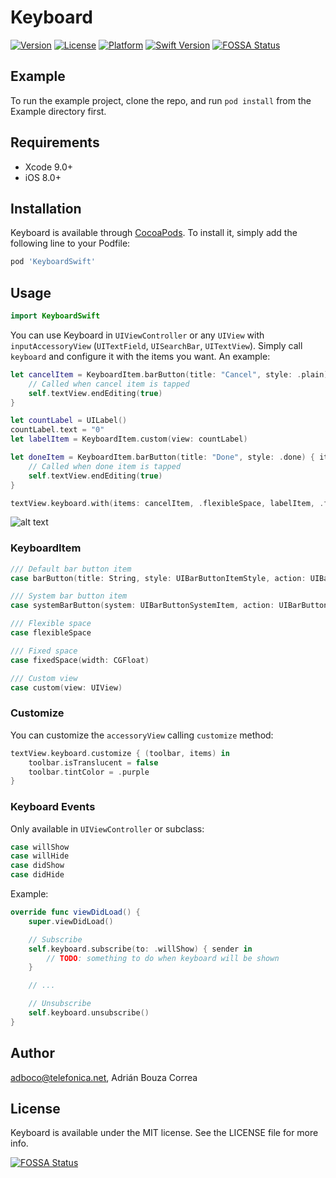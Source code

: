 # Keyboard

[![Version](https://img.shields.io/cocoapods/v/KeyboardSwift.svg?style=flat)](https://cocoapods.org/pods/KeyboardSwift)
[![License](https://img.shields.io/cocoapods/l/KeyboardSwift.svg?style=flat)](https://cocoapods.org/pods/KeyboardSwift)
[![Platform](https://img.shields.io/cocoapods/p/KeyboardSwift.svg?style=flat)](https://cocoapods.org/pods/KeyboardSwift)
[![Swift Version](https://img.shields.io/badge/swift-4.1-orange.svg)](https://cocoapods.org/pods/KeyboardSwift)
[![FOSSA Status](https://app.fossa.io/api/projects/git%2Bgithub.com%2Fadboco%2FKeyboard.svg?type=shield)](https://app.fossa.io/projects/git%2Bgithub.com%2Fadboco%2FKeyboard?ref=badge_shield)

## Example

To run the example project, clone the repo, and run `pod install` from the Example directory first.

## Requirements

* Xcode 9.0+
* iOS 8.0+

## Installation

Keyboard is available through [CocoaPods](https://cocoapods.org). To install
it, simply add the following line to your Podfile:

```ruby
pod 'KeyboardSwift'
```

## Usage

```swift
import KeyboardSwift
```

You can use Keyboard in ``UIViewController`` or any ``UIView`` with ``inputAccessoryView`` (``UITextField``, ``UISearchBar``, ``UITextView``). Simply call ``keyboard`` and configure it with the items you want. An example:

```swift
let cancelItem = KeyboardItem.barButton(title: "Cancel", style: .plain) { item in
	// Called when cancel item is tapped
    self.textView.endEditing(true)
}

let countLabel = UILabel()
countLabel.text = "0"
let labelItem = KeyboardItem.custom(view: countLabel)

let doneItem = KeyboardItem.barButton(title: "Done", style: .done) { item in
	// Called when done item is tapped
    self.textView.endEditing(true)
}

textView.keyboard.with(items: cancelItem, .flexibleSpace, labelItem, .flexibleSpace, doneItem)
```

![alt text](https://github.com/adboco/Keyboard/blob/master/Assets/keyboard1.png "Keyboard")

### KeyboardItem

```swift
/// Default bar button item
case barButton(title: String, style: UIBarButtonItemStyle, action: UIBarButtonItemTargetClosure?)

/// System bar button item
case systemBarButton(system: UIBarButtonSystemItem, action: UIBarButtonItemTargetClosure?)

/// Flexible space
case flexibleSpace

/// Fixed space
case fixedSpace(width: CGFloat)

/// Custom view
case custom(view: UIView)
```

### Customize

You can customize the ``accessoryView`` calling ``customize`` method:

```swift
textView.keyboard.customize { (toolbar, items) in
    toolbar.isTranslucent = false
    toolbar.tintColor = .purple
}
```

### Keyboard Events

Only available in ``UIViewController`` or subclass:

```swift
case willShow
case willHide
case didShow
case didHide
```

Example:

```swift
override func viewDidLoad() {
	super.viewDidLoad()

	// Subscribe
	self.keyboard.subscribe(to: .willShow) { sender in
	    // TODO: something to do when keyboard will be shown
	}

	// ...

	// Unsubscribe
	self.keyboard.unsubscribe()
}
```

## Author

adboco@telefonica.net, Adrián Bouza Correa

## License

Keyboard is available under the MIT license. See the LICENSE file for more info.


[![FOSSA Status](https://app.fossa.io/api/projects/git%2Bgithub.com%2Fadboco%2FKeyboard.svg?type=large)](https://app.fossa.io/projects/git%2Bgithub.com%2Fadboco%2FKeyboard?ref=badge_large)